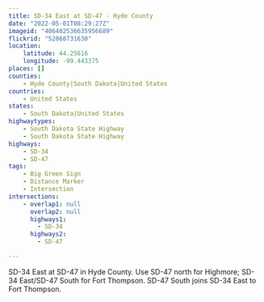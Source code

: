 ```yaml
---
title: SD-34 East at SD-47 - Hyde County
date: "2022-05-01T08:29:27Z"
imageid: "406402536635956689"
flickrid: "52068731630"
location:
    latitude: 44.25616
    longitude: -99.443375
places: []
counties:
    - Hyde County|South Dakota|United States
countries:
    - United States
states:
    - South Dakota|United States
highwaytypes:
    - South Dakota State Highway
    - South Dakota State Highway
highways:
    - SD-34
    - SD-47
tags:
    - Big Green Sign
    - Distance Marker
    - Intersection
intersections:
    - overlap1: null
      overlap2: null
      highways1:
        - SD-34
      highways2:
        - SD-47

---
```

SD-34 East at SD-47 in Hyde County.  Use SD-47 north for Highmore; SD-34 East/SD-47 South for Fort Thompson.  SD-47 South joins SD-34 East to Fort Thompson.